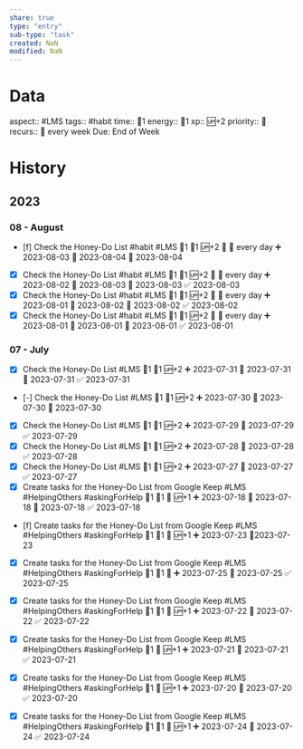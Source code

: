 ```yaml
---
share: true
type: "entry"
sub-type: "task"
created: NaN 
modified: NaN
---
```

# Data
aspect:: #LMS
tags:: #habit
time:: 🍅1
energy:: 🥄1
xp:: 🆙+2
priority:: 🔺
recurs:: 🔁 every week
Due: End of Week
# History
## 2023
### 08 - August
- [f] Check the Honey-Do List #habit #LMS 🍅1 🥄1 🆙+2 🔺 🔁 every day ➕ 2023-08-03 🛫 2023-08-04 📅 2023-08-04
- [x] Check the Honey-Do List #habit #LMS 🍅1 🥄1 🆙+2 🔺 🔁 every day ➕ 2023-08-02 🛫 2023-08-03 📅 2023-08-03 ✅ 2023-08-03
- [x] Check the Honey-Do List #habit #LMS 🍅1 🥄1 🆙+2 🔺 🔁 every day ➕ 2023-08-01 🛫 2023-08-02 📅 2023-08-02 ✅ 2023-08-02
- [x] Check the Honey-Do List #habit #LMS 🍅1 🥄1 🆙+2 🔺 🔁 every day ➕ 2023-08-01 🛫 2023-08-01 📅 2023-08-01 ✅ 2023-08-01
### 07 - July
- [x] Check the Honey-Do List #LMS 🍅1 🥄1 🆙+2 ➕ 2023-07-31 🛫 2023-07-31 📅 2023-07-31 ✅ 2023-07-31
- [-] Check the Honey-Do List #LMS 🍅1 🥄1 🆙+2 ➕ 2023-07-30 🛫 2023-07-30 📅 2023-07-30
- [x] Check the Honey-Do List #LMS 🍅1 🥄1 🆙+2 ➕ 2023-07-29 📅 2023-07-29 ✅ 2023-07-29
- [x] Check the Honey-Do List #LMS 🍅1 🥄1 🆙+2 ➕ 2023-07-28 📅 2023-07-28 ✅ 2023-07-28
- [x] Check the Honey-Do List #LMS 🍅1 🥄1 🆙+2 ➕ 2023-07-27 📅 2023-07-27 ✅ 2023-07-27
- [x] Create tasks for the Honey-Do List from Google Keep #LMS #HelpingOthers #askingForHelp 🍅1 🥄1 🔺 🆙+1 ➕ 2023-07-18 🛫 2023-07-18 📅 2023-07-18 ✅ 2023-07-18
- [f] Create tasks for the Honey-Do List from Google Keep #LMS #HelpingOthers #askingForHelp 🍅1 🥄1 🔺 🆙+1 ➕ 2023-07-23 📆2023-07-23
- [x] Create tasks for the Honey-Do List from Google Keep #LMS #HelpingOthers #askingForHelp 🍅1 🥄1 🔺 ➕ 2023-07-25 📅 2023-07-25 ✅ 2023-07-25
- [x] Create tasks for the Honey-Do List from Google Keep #LMS #HelpingOthers #askingForHelp 🍅1 🥄1 🔺 🆙+1 ➕ 2023-07-22 📅 2023-07-22 ✅ 2023-07-22
- [x] Create tasks for the Honey-Do List from Google Keep #LMS #HelpingOthers #askingForHelp 🥄1 🔺 🆙+1 ➕ 2023-07-21 📅 2023-07-21 ✅ 2023-07-21
- [x] Create tasks for the Honey-Do List from Google Keep #LMS #HelpingOthers #askingForHelp 🥄1 🔺 🆙+1 ➕ 2023-07-20 📅 2023-07-20 ✅ 2023-07-20

- [x] Create tasks for the Honey-Do List from Google Keep #LMS #HelpingOthers #askingForHelp 🍅1 🥄1 🔺 🆙+1 ➕ 2023-07-24 📅 2023-07-24 ✅ 2023-07-24